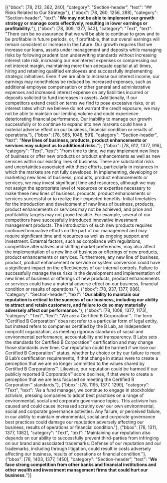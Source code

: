 [{"bbox": [78, 213, 362, 240], "category": "Section-header", "text": "## Risks Related to Our Strategy"}, {"bbox": [78, 260, 1256, 288], "category": "Section-header", "text": "**We may not be able to implement our growth strategy or manage costs effectively, resulting in lower earnings or profitability.**"}, {"bbox": [78, 309, 1377, 543], "category": "Text", "text": "There can be no assurance that we will be able to continue to grow and to be profitable in future periods, or, if profitable, that our overall earnings will remain consistent or increase in the future. Our growth requires that we increase our loans, assets under management and deposits while managing risks by following prudent loan underwriting standards without increasing interest rate risk, increasing our noninterest expenses or compressing our net interest margin, maintaining more than adequate capital at all times, hiring and retaining qualified employees and successfully implementing strategic initiatives. Even if we are able to increase our interest income, our earnings may nonetheless be reduced by increased expenses, such as additional employee compensation or other general and administrative expenses and increased interest expense on any liabilities incurred or deposits solicited to fund increases in assets. Additionally, if our competitors extend credit on terms we find to pose excessive risks, or at interest rates which we believe do not warrant the credit exposure, we may not be able to maintain our lending volume and could experience deteriorating financial performance. Our inability to manage our growth successfully or to continue to expand into new markets could have a material adverse effect on our business, financial condition or results of operations."}, {"bbox": [78, 565, 1048, 591], "category": "Section-header", "text": "**New lines of business, products, product enhancements or services may subject us to additional risks.**"}, {"bbox": [78, 612, 1377, 916], "category": "Text", "text": "From time to time, we may implement new lines of business or offer new products or product enhancements as well as new services within our existing lines of business. There are substantial risks and uncertainties associated with these efforts, particularly in instances in which the markets are not fully developed. In implementing, developing or marketing new lines of business, products, product enhancements or services, we may invest significant time and resources, although we may not assign the appropriate level of resources or expertise necessary to make these new lines of business, products, product enhancements or services successful or to realize their expected benefits. Initial timetables for the introduction and development of new lines of business, products, product enhancements or services may not be achieved, and price and profitability targets may not prove feasible. For example, several of our competitors have successfully introduced innovative investment management products. The introduction of such new products requires continued innovative efforts on the part of our management and may require significant time and resources as well as ongoing support and investment. External factors, such as compliance with regulations, competitive alternatives and shifting market preferences, may also affect the implementation of a new line of business or offerings of new products, product enhancements or services. Furthermore, any new line of business, product, product enhancement or service or system conversion could have a significant impact on the effectiveness of our internal controls. Failure to successfully manage these risks in the development and implementation of new lines of business or offerings of new products, product enhancements or services could have a material adverse effect on our business, financial condition or results of operations."}, {"bbox": [78, 937, 1377, 986], "category": "Section-header", "text": "**Our ability to maintain our reputation is critical to the success of our business, including our ability to attract and retain customers, and failure to do so may materially adversely affect our performance.**"}, {"bbox": [78, 1008, 1377, 1173], "category": "Text", "text": "We are a Certified B Corporation™. The term “Certified B Corporation” does not refer to a particular form of legal entity, but instead refers to companies certified by the B Lab, an independent nonprofit organization, as meeting rigorous standards of social and environmental performance, accountability and transparency. B Labs sets the standards for Certified B Corporation™ certification and may change those standards over time. Our reputation could be harmed if we lose our Certified B Corporation™ status, whether by choice or by our failure to meet B Lab’s certification requirements, if that change in status were to create a perception that we are no longer committed to the values shared by Certified B Corporations™. Likewise, our reputation could be harmed if our publicly reported B Corporation™ score declines, if that were to create a perception that we are less focused on meeting the Certified B Corporation™ standards."}, {"bbox": [78, 1195, 1377, 1290], "category": "Text", "text": "As a fund manager, we continue to engage in stockholder activism, pressing companies to adopt best practices on a range of environmental, social and corporate governance topics. This activism has caused and could cause increased scrutiny over our own environmental, social and corporate governance activities. Any failure, or perceived failure, in our ability to maintain environmental, social and corporate governance best practices could damage our reputation adversely affecting our business, results of operations or financial condition."}, {"bbox": [78, 1311, 1377, 1382], "category": "Text", "text": "Maintaining our reputation also depends on our ability to successfully prevent third-parties from infringing on our brand and associated trademarks. Defense of our reputation and our trademarks, including through litigation, could result in costs adversely affecting our business, results of operations or financial condition."}, {"bbox": [78, 1403, 1377, 1450], "category": "Section-header", "text": "**We face strong competition from other banks and financial institutions and other wealth and investment management firms that could hurt our business.**"}]